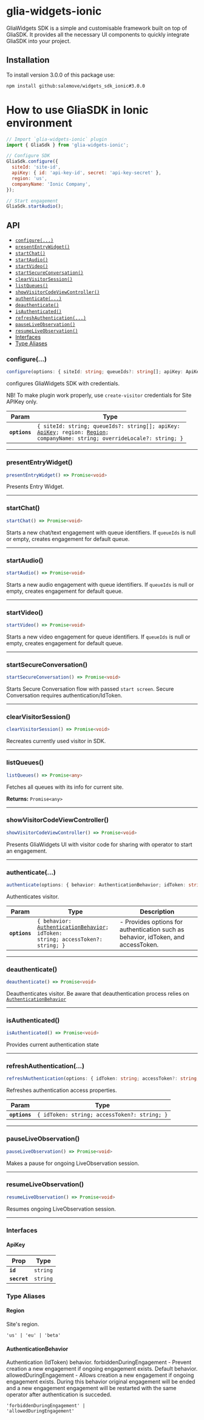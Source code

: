 # glia-widgets-ionic

GliaWidgets SDK is a simple and customisable framework built on top of GliaSDK. It provides all the necessary UI components to quickly integrate GliaSDK into your project.

## Installation

To install version 3.0.0 of this package use:

```text
npm install github:salemove/widgets_sdk_ionic#3.0.0
```

# How to use GliaSDK in Ionic environment

```js
// Import `glia-widgets-ionic` plugin
import { GliaSdk } from 'glia-widgets-ionic';

// Configure SDK
GliaSdk.configure({
  siteId: 'site-id',
  apiKey: { id: 'api-key-id', secret: 'api-key-secret' },
  region: 'us',
  companyName: 'Ionic Company',
});

// Start engagement
GliaSdk.startAudio();
```

## API

<docgen-index>

* [`configure(...)`](#configure)
* [`presentEntryWidget()`](#presententrywidget)
* [`startChat()`](#startchat)
* [`startAudio()`](#startaudio)
* [`startVideo()`](#startvideo)
* [`startSecureConversation()`](#startsecureconversation)
* [`clearVisitorSession()`](#clearvisitorsession)
* [`listQueues()`](#listqueues)
* [`showVisitorCodeViewController()`](#showvisitorcodeviewcontroller)
* [`authenticate(...)`](#authenticate)
* [`deauthenticate()`](#deauthenticate)
* [`isAuthenticated()`](#isauthenticated)
* [`refreshAuthentication(...)`](#refreshauthentication)
* [`pauseLiveObservation()`](#pauseliveobservation)
* [`resumeLiveObservation()`](#resumeliveobservation)
* [Interfaces](#interfaces)
* [Type Aliases](#type-aliases)

</docgen-index>

<docgen-api>
<!--Update the source file JSDoc comments and rerun docgen to update the docs below-->

### configure(...)

```typescript
configure(options: { siteId: string; queueIds?: string[]; apiKey: ApiKey; region: Region; companyName: string; overrideLocale?: string; }) => Promise<void>
```

configures GliaWidgets SDK with credentials.

NB! To make plugin work properly, use `create-visitor` credentials for Site APIKey only.

| Param         | Type                                                                                                                                                                            |
| ------------- | ------------------------------------------------------------------------------------------------------------------------------------------------------------------------------- |
| **`options`** | <code>{ siteId: string; queueIds?: string[]; apiKey: <a href="#apikey">ApiKey</a>; region: <a href="#region">Region</a>; companyName: string; overrideLocale?: string; }</code> |

--------------------


### presentEntryWidget()

```typescript
presentEntryWidget() => Promise<void>
```

Presents Entry Widget.

--------------------


### startChat()

```typescript
startChat() => Promise<void>
```

Starts a new chat/text engagement with queue identifiers. If `queueIds` is null or empty, creates engagement for default queue.

--------------------


### startAudio()

```typescript
startAudio() => Promise<void>
```

Starts a new audio engagement with queue identifiers. If `queueIds` is null or empty, creates engagement for default queue.

--------------------


### startVideo()

```typescript
startVideo() => Promise<void>
```

Starts a new video engagement for queue identifiers. If `queueIds` is null or empty, creates engagement for default queue.

--------------------


### startSecureConversation()

```typescript
startSecureConversation() => Promise<void>
```

Starts Secure Conversation flow with passed `start screen`.
Secure Conversation requires authentication/IdToken.

--------------------


### clearVisitorSession()

```typescript
clearVisitorSession() => Promise<void>
```

Recreates currently used visitor in SDK.

--------------------


### listQueues()

```typescript
listQueues() => Promise<any>
```

Fetches all queues with its info for current site.

**Returns:** <code>Promise&lt;any&gt;</code>

--------------------


### showVisitorCodeViewController()

```typescript
showVisitorCodeViewController() => Promise<void>
```

Presents GliaWidgets UI with visitor code for sharing with operator to start an engagement.

--------------------


### authenticate(...)

```typescript
authenticate(options: { behavior: AuthenticationBehavior; idToken: string; accessToken?: string; }) => Promise<void>
```

Authenticates visitor.

| Param         | Type                                                                                                                            | Description                                                                       |
| ------------- | ------------------------------------------------------------------------------------------------------------------------------- | --------------------------------------------------------------------------------- |
| **`options`** | <code>{ behavior: <a href="#authenticationbehavior">AuthenticationBehavior</a>; idToken: string; accessToken?: string; }</code> | - Provides options for authentication such as behavior, idToken, and accessToken. |

--------------------


### deauthenticate()

```typescript
deauthenticate() => Promise<void>
```

Deauthenticates visitor. Be aware that deauthentication process relies on <a href="#authenticationbehavior">`AuthenticationBehavior`</a>

--------------------


### isAuthenticated()

```typescript
isAuthenticated() => Promise<void>
```

Provides current authentication state

--------------------


### refreshAuthentication(...)

```typescript
refreshAuthentication(options: { idToken: string; accessToken?: string; }) => Promise<void>
```

Refreshes authentication access properties.

| Param         | Type                                                    |
| ------------- | ------------------------------------------------------- |
| **`options`** | <code>{ idToken: string; accessToken?: string; }</code> |

--------------------


### pauseLiveObservation()

```typescript
pauseLiveObservation() => Promise<void>
```

Makes a pause for ongoing LiveObservation session.

--------------------


### resumeLiveObservation()

```typescript
resumeLiveObservation() => Promise<void>
```

Resumes ongoing LiveObservation session.

--------------------


### Interfaces


#### ApiKey

| Prop         | Type                |
| ------------ | ------------------- |
| **`id`**     | <code>string</code> |
| **`secret`** | <code>string</code> |


### Type Aliases


#### Region

Site's region.

<code>'us' | 'eu' | 'beta'</code>


#### AuthenticationBehavior

Authentication (IdToken) behavior.
forbiddenDuringEngagement - Prevent creation a new engagement if ongoing engagement exists. Default behavior.
allowedDuringEngagement - Allows creation a new engagement if ongoing engagement exists. During this behavior original engagement will be ended and a new engagement engagement will be restarted with the same operator after authentication is succeded.

<code>'forbiddenDuringEngagement' | 'allowedDuringEngagement'</code>

</docgen-api>
